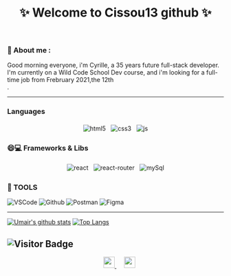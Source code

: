 
<!--
**Cissou13/Cissou13** is a ✨ _special_ ✨ repository because its `README.md` (this file) appears on your GitHub profile.

Here are some ideas to get you started:

- 🔭 I’m currently working on ...
- 🌱 I’m currently learning ...
- 👯 I’m looking to collaborate on ...
- 🤔 I’m looking for help with ...
- 💬 Ask me about ...
- 📫 How to reach me: ...
- 😄 Pronouns: ...
- ⚡ Fun fact: ...
-->
<h1 align="center">
 ✨ Welcome to Cissou13 github ✨
</h1>

<br/>

### 📖 About me :

Good morning everyone, i'm Cyrille, a 35 years future full-stack developer. I'm currently on a Wild Code School Dev course, and i'm looking for a full-time job from Frebruary 2021,the 12th <br/>
.

---

### Languages
<p align="center">
<img src="https://img.shields.io/badge/HTML5-E34F26?style=for-the-badge&logo=html5&logoColor=white" alt="html5" style="vertical-align:top; margin:4px" />
<img src="https://img.shields.io/badge/CSS3-1572B6?style=for-the-badge&logo=css3&logoColor=white" alt="css3" style="vertical-align:top; margin:4px" />
<img src="https://img.shields.io/badge/JavaScript-F7DF1E?style=for-the-badge&logo=javascript&logoColor=black" alt="js" style="vertical-align:top; margin:4px" />


</p>

### 😄💻 Frameworks & Libs

<p align="center">
<img src="https://img.shields.io/badge/React-20232A?style=for-the-badge&logo=react&logoColor=61DAFB" alt="react" style="vertical-align:top; margin:4px" />
<img src="https://img.shields.io/badge/React_Router-CA4245?style=for-the-badge&logo=react-router&logoColor=white" alt="react-router" style="vertical-align:top; margin:4px" />
<img src="https://img.shields.io/badge/MySQL-00000F?style=for-the-badge&logo=mysql&logoColor=white
" alt="mySql" style="vertical-align:top; margin:4px" />

 </p>



### 🔧 TOOLS

![VSCode](https://img.shields.io/badge/-VSCode-fff?&logo=Visual-studio-code&logoColor=007ACC)
![Github](https://img.shields.io/badge/-Github-fff?&logo=Github&logoColor=181717)
![Postman](https://img.shields.io/badge/-Postman-fff?&logo=Postman)
![Figma](https://img.shields.io/badge/-Figma-fff?&logo=Figma)

---
[![Umair's github stats](https://github-readme-stats.vercel.app/api?username=Cissou13&show_icons=true&line_height=21&show_icons=true&theme=vue)](https://github.com/Cissou13/github-readme-stats)
[![Top Langs](https://github-readme-stats.vercel.app/api/top-langs/?username=Cissou13&show_icons=true&layout=compact&theme=vue)](https://github.com/Cissou13/github-readme-stats)


<!--END_SECTION:waka-->
![Visitor Badge](https://visitor-badge.laobi.icu/badge?page_id=Cissou13)
---

<p align="center">
   &emsp;
  <a href="https://www.linkedin.com/in/cyrille-fabre/" rel="nofollow" target="_blank" >
    <img src="https://img.shields.io/badge/LinkedIn-0077B5?style=for-the-badge&logo=linkedin&logoColor=white" width="26px"/>
  </a>
 &emsp;
 <img src="https://img.shields.io/badge/Windows-0078D6?style=for-the-badge&logo=windows&logoColor=white" width="26px" />
</p>
